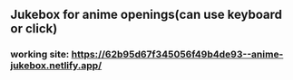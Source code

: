 ## Jukebox for anime openings(can use keyboard or click)
### working site: https://62b95d67f345056f49b4de93--anime-jukebox.netlify.app/